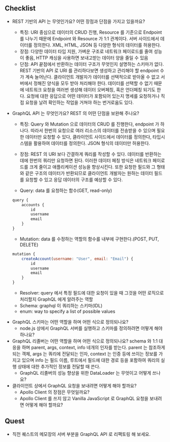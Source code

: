 ## Checklist

-   REST 기반의 API 는 무엇인가요? 어떤 장점과 단점을 가지고 있을까요?

    -   특징: URI 중심으로 데이터의 CRUD 진행, Resource 를 기준으로 Endpoint 를 나누기 때문에 Endpoint 와 Resource 가 1:1 관계이다. 서버 사이드에서 데이터를 정의한다. XML, HTML, JSON 등 다양한 형식의 데이터를 허용한다.
    -   장점: 다양한 데이터 타입 지원, 가벼운 구조로 네트워크 페이로드를 줄여 성능이 좋음, HTTP 캐싱을 사용하면 보내고받는 데이터 양을 줄일 수 있음
    -   단점: API 끝점에서 반환하는 데이터 구조가 무엇인지 설명하는 스키마가 없다. REST 기반의 API 로 URI 를 관리하다보면 생성하고 관리해야 할 endpoint 수가 계속 늘어난다. 클라이언트 개발자가 데이터를 선택적으로 받아올 수 없고 서버에서 정해진 양식을 모두 받아 처리해야 한다. 데이터를 선택할 수 없기 때문에 네트워크 요청을 여러번 생성해 데이터 오버페칭, 혹은 언더페칭 되기도 한다. 요청에 대한 응답으로 어떤 데이터가 포함되어 있는지 명세를 요청하거나 직접 요청을 날려 확인하는 작업을 거쳐야 하는 번거로움도 있다.

-   GraphQL API 는 무엇인가요? REST 의 어떤 단점을 보완해 주나요?

    -   특징: Query 와 Mutation 으로 데이터의 CRUD 를 진행한다, endpoint 가 하나다. 따라서 한번의 요청으로 여러 리소스의 데이터를 전송받을 수 있으며 필요한 데이터만 요청할 수 있다, 클라이언트 사이드에서 데이터를 정의한다, 타입시스템을 활용하여 데이터를 정의한다. JSON 형식의 데이터만 허용한다.
    -   장점: REST 의 URI 보다 간결하게 쿼리를 작성할 수 있다. 데이터를 반환하는 데에 한번의 쿼리만 요청하면 된다. 이러한 데이터 페칭 방식은 네트워크 페이로드를 크게 줄이고 애플리케이션 성능을 향상시킨다. 또한 요청한 필드와 그 형태와 같은 구조의 데이터가 반환되므로 클라이언트 개발자는 원하는 데이터 필드를 요청할 수 있고 응답 데이터의 구조를 예상할 수 있다.

    -   Query: data 를 요청하는 함수(GET, read-only)

    ```javascript
    query {
        accounts {
            id
            username
            email
        }
    }
    ```

    -   Mutation: data 를 수정하는 역할의 함수를 내부에 구현한다.(POST, PUT, DELETE)

    ```javascript
    mutation {
        createAccount(username: "User", email: "Email") {
            id
            username
            email
        }
    }
    ```

    -   Resolver: query 에서 특정 필드에 대한 요청이 있을 때 그것을 어떤 로직으로 처리할지 GraphQL 에게 알려주는 역할
    -   Schema: graphql 이 쿼리하는 스키마(IDL)
    -   enum: way to specify a list of possible values

*   GraphQL 스키마는 어떤 역할을 하며 어떤 식으로 정의되나요?
    -   node.js 상에서 GraphQL 서버를 실행하고 스키마를 정의하려면 어떻게 해야 하나요?
*   GraphQL 리졸버는 어떤 역할을 하며 어떤 식으로 정의되나요?
    schema 와 1:1 대응을 하며 parent, args, context, info 네개의 인자를 받는다.
    parent 는 참조하게 되는 객체, args 는 쿼리에 전달되는 인자, context 는 인증 등에 쓰이는 정보를 가지고 있으며 info 는 필드 이름, 루트에서 필드에 대한 경로 등을 포함하여 쿼리의 실행 상태에 대한 추가적인 정보를 전달할 때 쓴다.
    -   GraphQL 리졸버의 성능 향상을 위한 DataLoader 는 무엇이고 어떻게 쓰나요?
*   클라이언트 상에서 GraphQL 요청을 보내려면 어떻게 해야 할까요?
    -   Apollo Client 의 장점은 무엇일까요?
    -   Apollo Client 를 쓰지 않고 Vanilla JavaScript 로 GraphQL 요청을 보내려면 어떻게 해야 할까요?

## Quest

-   직전 퀘스트의 메모장의 서버 부분을 GraphQL API 로 리팩토링 해 보세요.
